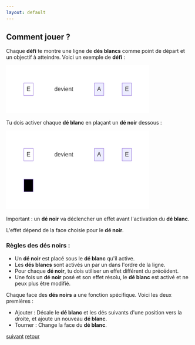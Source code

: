 ```yaml
---
layout: default
---
```


## Comment jouer ?

Chaque **défi** te montre une ligne de **dés blancs** comme point de départ et un objectif à atteindre. Voici un exemple de **défi** :

![](assets/1.png)

Tu dois activer chaque **dé blanc** en plaçant un **dé noir** dessous :

![](assets/2.png)

Important : un **dé noir** va déclencher un effet avant l'activation du **dé blanc**.

L'effet dépend de la face choisie pour le **dé noir**.

### Règles des **dés noirs** :

* Un **dé noir** est placé sous le **dé blanc** qu'il active.
* Les **dés blancs** sont activés un par un dans l'ordre de la ligne.
* Pour chaque **dé noir**, tu dois utiliser un effet différent du précédent.
* Une fois un **dé noir** posé et son effet résolu, le **dé blanc** est activé et ne peux plus être modifié.

Chaque face des **dés noirs** a une fonction spécifique. Voici les deux premières :

* Ajouter : Décale le **dé blanc** et les dés suivants d'une position vers la droite, et ajoute un nouveau **dé blanc**.
* Tourner : Change la face du **dé blanc**.

[suivant](./2)
[retour](./)
